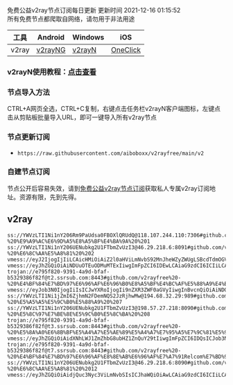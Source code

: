免费公益v2ray节点订阅每日更新 更新时间 2021-12-16 01:15:52  
所有免费节点都爬取自网络，请勿用于非法用途  

|  工具  | Android  | Windows  | iOS  |
|  ----  | ----   | ----  |----  |
| v2ray  | [v2rayNG](https://github.com/2dust/v2rayNG/releases/download/1.4.12/v2rayNG_1.4.12_arm64-v8a.apk) | [v2rayN](https://github.com/2dust/v2rayN/releases/download/3.27/v2rayN-Core.zip) | [OneClick](https://oneclick.earth/) |
### v2rayN使用教程：[点击查看](https://www.v2rayfree.eu.org/post/free-v2ray/)  
### 节点导入方法  
CTRL+A网页全选，CTRL+C复制，右键点击任务栏v2rayN客户端图标，左键点击从剪贴板批量导入URL，即可一键导入所有v2ray节点  
### 节点更新订阅  
- `https://raw.githubusercontent.com/aiboboxx/v2rayfree/main/v2`  
### 自建节点订阅  
节点公开后容易失效，请到[免费公益v2ray节点订阅](https://www.v2rayfree.eu.org/post/free-v2ray/)获取私人专属v2ray订阅地址。资源有限，先到先得。
## v2ray  
```  
ss://YWVzLTI1Ni1nY206Rm9PaUdsa0FBOXlQRUdQ@118.107.244.110:7306#github.com/v2rayfree%20-%20%E9%A9%AC%E6%9D%A5%E8%A5%BF%E4%BA%9A%20%201
ss://YWVzLTI1Ni1nY206UENubkg2U1FTbmZvUzI3@46.29.218.6:8091#github.com/v2rayfree%20-%20%E6%8C%AA%E5%A8%81%20%202
vmess://eyJ2IjogIjIiLCAicHMiOiAiZ2l0aHViLmNvbS92MnJheWZyZWUgLSBcdTdmOGVcdTU2ZmRcdTUyYTBcdTUyMjlcdTc5OGZcdTVjM2NcdTRlOWFcdTVkZGVcdTZkMWJcdTY3NDlcdTc3ZjZLVVJVTiBDTE9VRCBJTkMgMyIsICJhZGQiOiAidXMxbmhnLW5vZGUuYWlxaWNoZTEyMy5jb20iLCAicG9ydCI6ICIxMzcyMyIsICJpZCI6ICJhOTA1OTdjMS1iYWIzLTQyMTctYWQ2Zi0wODM4Njc1Yzg2MzQiLCAiYWlkIjogIjEwIiwgInNjeSI6ICJhdXRvIiwgIm5ldCI6ICJ3cyIsICJ0eXBlIjogIm5vbmUiLCAiaG9zdCI6ICIiLCAicGF0aCI6ICJyYXkiLCAidGxzIjogInRscyIsICJzbmkiOiAiIn0=
vmess://eyJhZGQiOiAiNDUuOTEuODMuMTExIiwgImFpZCI6IDEwLCAiaG9zdCI6ICIiLCAiaWQiOiAiYTkwNTk3YzEtYmFiMy00MjE3LWFkNmYtMDgzODY3NWM4NjM0IiwgIm5ldCI6ICJ3cyIsICJwYXRoIjogInJheSIsICJwb3J0IjogIjEzNzIzIiwgInBzIjogImdpdGh1Yi5jb20vdjJyYXlmcmVlIC0gXHU3ZjhlXHU1NmZkXHU1MmEwXHU1MjI5XHU3OThmXHU1YzNjXHU0ZTlhXHU1ZGRlXHU2ZDFiXHU2NzQ5XHU3N2Y2S1VSVU4gQ0xPVUQgSU5DIDQiLCAiIjogIlx1ZDgzY1x1ZGRlY1x1ZDgzY1x1ZGRlN0dCXzQwOSIsICJ0bHMiOiAidGxzIiwgInYiOiAiMiJ9
trojan://e795f820-9391-4a9d-bfaf-b5329386f82f@t2.ssrsub.com:8443#github.com/v2rayfree%20-%20%E4%BF%84%E7%BD%97%E6%96%AF%E6%96%B0%E8%A5%BF%E4%BC%AF%E5%88%A9%E4%BA%9AJustHost%205
vmess://eyJob3N0IjogIiIsICJwYXRoIjogIi9nZXR3ZWF0aGVyIiwgInBvcnQiOiAiNDQzIiwgInRscyI6ICJ0bHMiLCAicHMiOiAiZ2l0aHViLmNvbS92MnJheWZyZWUgLSBcdTdmOGVcdTU2ZmRDbG91ZEZsYXJlXHU1MTZjXHU1M2Y4Q0ROXHU4MjgyXHU3MGI5IDYiLCAiaWQiOiAiMTA0NTk1YWUtNWRjMC0xMWVjLWFjMzAtMDAwMDE3MDIyMDA4IiwgImFkZCI6ICJhcGkuc3NmcmVlLnJ1IiwgInYiOiAiMiIsICJhaWQiOiAiNjQiLCAibmV0IjogIndzIiwgInR5cGUiOiAibm9uZSJ9
ss://YWVzLTI1Ni1jZmI6ZjhmN2FDemNQS2JzRjhwMw@194.68.32.29:989#github.com/v2rayfree%20-%20%E5%A5%A5%E5%9C%B0%E5%88%A9%20%207
ss://YWVzLTI1Ni1nY206UENubkg2U1FTbmZvUzI3@198.57.27.218:8090#github.com/v2rayfree%20-%20%E5%8C%97%E7%BE%8E%E5%9C%B0%E5%8C%BA%20%208
trojan://e795f820-9391-4a9d-bfaf-b5329386f82f@t3.ssrsub.com:8443#github.com/v2rayfree%20-%20%E5%8A%A0%E6%8B%BF%E5%A4%A7%E5%AE%89%E5%A4%A7%E7%95%A5%E7%9C%81%E5%9F%BA%E5%A5%87%E7%BA%B3DataCity%E6%95%B0%E6%8D%AE%E4%B8%AD%E5%BF%83%209
vmess://eyJhZGQiOiAidXNhLWJ1ZmZhbG8ubHZ1ZnQuY29tIiwgImFpZCI6IDQsICJob3N0IjogInVzYS1idWZmYWxvLmx2dWZ0LmNvbSIsICJpZCI6ICJhYmE1MGRkNC01NDg0LTNiMDUtYjE0YS00NjYxY2FmODYyZDUiLCAibmV0IjogIndzIiwgInBhdGgiOiAiL3dzIiwgInBvcnQiOiAiNDQzIiwgInBzIjogImdpdGh1Yi5jb20vdjJyYXlmcmVlIC0gXHU1MmEwXHU2MmZmXHU1OTI3ICAxMCIsICJ0bHMiOiAidGxzIiwgInYiOiAiMiJ9
trojan://e795f820-9391-4a9d-bfaf-b5329386f82f@t7.ssrsub.com:8443#github.com/v2rayfree%20-%20%E4%BF%84%E7%BD%97%E6%96%AF%E8%8E%AB%E6%96%AF%E7%A7%91Relcom%E7%BD%91%E7%BB%9C%2011
ss://YWVzLTI1Ni1nY206UENubkg2U1FTbmZvUzI3@46.29.218.6:8090#github.com/v2rayfree%20-%20%E6%8C%AA%E5%A8%81%20%2012
vmess://eyJhZGQiOiAidjQuc3Nyc3ViLmNvbSIsICJhaWQiOiAwLCAiaG9zdCI6ICIiLCAiaWQiOiAiZTc5NWY4MjAtOTM5MS00YTlkLWJmYWYtYjUzMjkzODZmODJmIiwgIm5ldCI6ICJ3cyIsICJwYXRoIjogIi9zc3JzdWIiLCAicG9ydCI6ICI4NDQzIiwgInBzIjogImdpdGh1Yi5jb20vdjJyYXlmcmVlIC0gXHU3ZjhlXHU1NmZkQ2xvdWRGbGFyZVx1ODI4Mlx1NzBiOSAxMyIsICJ0bHMiOiAidGxzIiwgInYiOiAiMiJ9
```